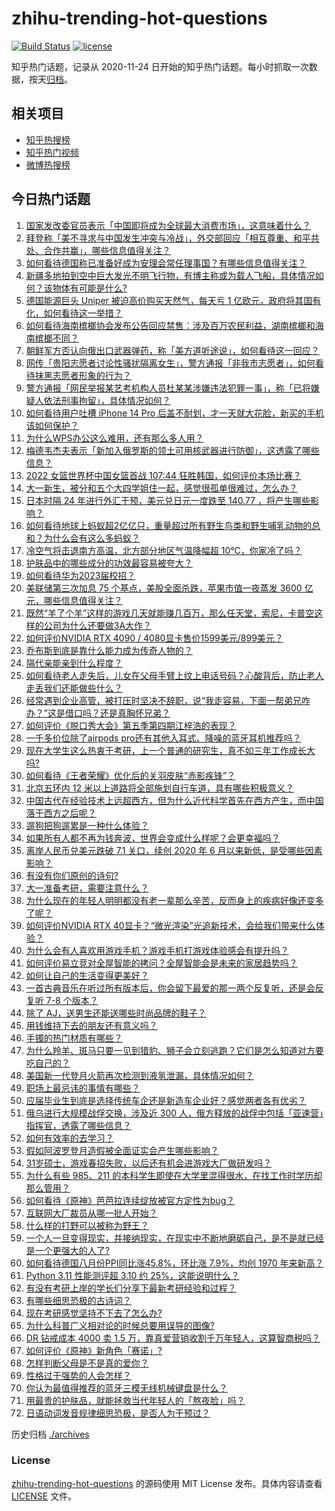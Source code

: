 # zhihu-trending-hot-questions

[![Build Status](https://github.com/justjavac/zhihu-trending-hot-questions/workflows/ci/badge.svg?branch=master)](https://github.com/justjavac/zhihu-trending-hot-questions/actions)
[![license](https://img.shields.io/github/license/justjavac/zhihu-trending-hot-questions)](https://github.com/justjavac/zhihu-trending-hot-questions/blob/master/LICENSE)

知乎热门话题，记录从 2020-11-24 日开始的知乎热门话题。每小时抓取一次数据，按天[归档](./archives)。

## 相关项目

- [知乎热搜榜](https://github.com/justjavac/zhihu-trending-top-search)
- [知乎热门视频](https://github.com/justjavac/zhihu-trending-hot-video)
- [微博热搜榜](https://github.com/justjavac/weibo-trending-hot-search)

## 今日热门话题

<!-- BEGIN -->
<!-- 最后更新时间 Fri Sep 23 2022 06:28:05 GMT+0800 (China Standard Time) -->

1. [国家发改委官员表示「中国即将成为全球最大消费市场」，这意味着什么？](https://www.zhihu.com/question/554856828)
1. [拜登称「美不寻求与中国发生冲突与冷战」，外交部回应「相互尊重、和平共处、合作共赢」，哪些信息值得关注？](https://www.zhihu.com/question/554958782)
1. [如何看待德国称已准备好成为安理会常任理事国？有哪些信息值得关注？](https://www.zhihu.com/question/554981555)
1. [新疆多地拍到空中巨大发光不明飞行物，有博主称或为载人飞船，具体情况如何？该物体有可能是什么?](https://www.zhihu.com/question/554937591)
1. [德国能源巨头 Uniper 被迫高价购买天然气，每天亏 1 亿欧元，政府将其国有化，如何看待这一举措？](https://www.zhihu.com/question/554825124)
1. [如何看待海南槟榔协会发布公告回应禁售：涉及百万农民利益，湖南槟榔和海南槟榔不同？](https://www.zhihu.com/question/554816535)
1. [朝鲜军方否认向俄出口武器弹药，称「美方道听途说」，如何看待这一回应？](https://www.zhihu.com/question/554873311)
1. [网传「贵阳志愿者讨论性骚扰隔离女生」，警方通报「非我市志愿者」，如何看待抹黑志愿者形象的行为？](https://www.zhihu.com/question/554924143)
1. [警方通报「网民举报某艺考机构人员杜某某涉嫌违法犯罪一事」，称「已将嫌疑人依法刑事拘留」，具体情况如何？](https://www.zhihu.com/question/554892284)
1. [如何看待用户吐槽 iPhone 14 Pro 后盖不耐划，才一天就大花脸，新买的手机该如何保护？](https://www.zhihu.com/question/554897004)
1. [为什么WPS办公这么难用，还有那么多人用？](https://www.zhihu.com/question/418825419)
1. [梅德韦杰夫表示「新加入俄罗斯的领土可用核武器进行防御」，这透露了哪些信息？](https://www.zhihu.com/question/554989289)
1. [2022 女篮世界杯中国女篮首战 107:44 狂胜韩国，如何评价本场比赛？](https://www.zhihu.com/question/554974655)
1. [大一新生，被分和五个大四学姐住一起，感觉很孤单很难过，怎么办？](https://www.zhihu.com/question/554911451)
1. [日本时隔 24 年进行外汇干预，美元兑日元一度跌至 140.77 ，将产生哪些影响？](https://www.zhihu.com/question/554969847)
1. [如何看待地球上蚂蚁超2亿亿只，重量超过所有野生鸟类和野生哺乳动物的总和？为什么会有这么多蚂蚁？](https://www.zhihu.com/question/554574296)
1. [冷空气将击退南方高温，北方部分地区气温降幅超 10℃，你家冷了吗？](https://www.zhihu.com/question/554788507)
1. [护肤品中的哪些成分的功效最容易被夸大？](https://www.zhihu.com/question/552366601)
1. [如何看待华为2023届校招？](https://www.zhihu.com/question/543641934)
1. [美联储第三次加息 75 个基点，美股全面杀跌，苹果市值一夜蒸发 3600 亿元，哪些信息值得关注？](https://www.zhihu.com/question/554825087)
1. [既然“羊了个羊”这样的游戏几天就能赚几百万，那么任天堂，索尼，卡普空这样的公司为什么还要做3A大作？](https://www.zhihu.com/question/554283221)
1. [如何评价NVIDIA RTX 4090 / 4080显卡售价1599美元/899美元？](https://www.zhihu.com/question/554597521)
1. [乔布斯到底是靠什么能力成为传奇人物的？](https://www.zhihu.com/question/295984422)
1. [隔代亲能亲到什么程度？](https://www.zhihu.com/question/350687673)
1. [如何看待老人走失后，儿女在父母手臂上纹上电话号码？心酸背后，防止老人走丢我们还能做些什么？](https://www.zhihu.com/question/554579784)
1. [经常遇到企业高管，被打压时坚决不辞职，说“我走容易，下面一帮弟兄咋办？”这是借口吗？还是真胸怀兄弟？](https://www.zhihu.com/question/512087275)
1. [如何评价《脱口秀大会》第五季第四期江梓浩的表现？](https://www.zhihu.com/question/554577555)
1. [一千多价位除了airpods pro还有其他入耳式、降噪的蓝牙耳机推荐吗？](https://www.zhihu.com/question/529790714)
1. [现在大学生这么热衷于考研，上一个普通的研究生，真不如三年工作成长大吗?](https://www.zhihu.com/question/548415009)
1. [如何看待《王者荣耀》优化后的关羽皮肤“赤影疾锋”？](https://www.zhihu.com/question/554818705)
1. [北京五环内 12 米以上道路将全部施划自行车道，具有哪些积极意义？](https://www.zhihu.com/question/554874540)
1. [中国古代在经验技术上远超西方，但为什么近代科学首先在西方产生，而中国落于西方之后呢？](https://www.zhihu.com/question/430845395)
1. [遛狗把狗遛累是一种什么体验？](https://www.zhihu.com/question/550672706)
1. [如果所有人都不再为钱奔波，世界会变成什么样呢？会更幸福吗？](https://www.zhihu.com/question/554438401)
1. [离岸人民币兑美元跌破 7.1 关口，续创 2020 年 6 月以来新低，是受哪些因素影响？](https://www.zhihu.com/question/554853176)
1. [有没有你们原创的诗句?](https://www.zhihu.com/question/554564894)
1. [大一准备考研，需要注意什么？](https://www.zhihu.com/question/554908348)
1. [为什么现在的年轻人明明都没有老一辈那么辛苦，反而身上的疾病好像还变多了呢？](https://www.zhihu.com/question/458382123)
1. [如何评价NVIDIA RTX 40显卡？“微光渲染”光追新技术，会给我们带来什么体验？](https://www.zhihu.com/question/547266839)
1. [为什么会有人喜欢用游戏手机？游戏手机打游戏体验感会有提升吗？](https://www.zhihu.com/question/554570881)
1. [如何评价易立竞对全屋智能的拷问？全屋智能会是未来的家居趋势吗？](https://www.zhihu.com/question/554722053)
1. [如何让自己的生活变得更美好？](https://www.zhihu.com/question/554948736)
1. [一首古典音乐在听过所有版本后，你会留下最爱的那一两个反复听，还是会反复听 7-8 个版本？](https://www.zhihu.com/question/551930059)
1. [除了 AJ，送男生还能送哪些时尚品牌的鞋子？](https://www.zhihu.com/question/551575253)
1. [用钱维持下去的朋友还有意义吗？](https://www.zhihu.com/question/554208701)
1. [手镯的热门材质有哪些？](https://www.zhihu.com/question/551985484)
1. [为什么羚羊、斑马只要一见到猎豹、狮子会立刻逃跑？它们是怎么知道对方要吃自己的？](https://www.zhihu.com/question/475923486)
1. [美国新一代登月火箭再次检测到液氢泄漏，具体情况如何？](https://www.zhihu.com/question/554829592)
1. [职场上最忌讳的事情有哪些？](https://www.zhihu.com/question/437015311)
1. [应届毕业生到底是选择传统车企还是新造车企业好？感觉两者各有优劣？](https://www.zhihu.com/question/554361920)
1. [俄乌进行大规模战俘交换，涉及近 300 人，俄方释放的战俘中包括「亚速营」指挥官，透露了哪些信息？](https://www.zhihu.com/question/554859316)
1. [如何有效率的去学习？](https://www.zhihu.com/question/505143252)
1. [假如阿波罗登月造假被全面证实会产生哪些影响？](https://www.zhihu.com/question/554035582)
1. [31岁硕士，游戏春招失败，以后还有机会进游戏大厂做研发吗？](https://www.zhihu.com/question/457956582)
1. [为什么有些 985、211 的本科学生即使在大学里混得很水，在找工作时学历却那么管用？](https://www.zhihu.com/question/354234322)
1. [如何看待《原神》芭芭拉连续绽放被官方定性为bug？](https://www.zhihu.com/question/554429816)
1. [互联网大厂裁员从哪一批人开始？](https://www.zhihu.com/question/550904220)
1. [什么样的打野可以被称为野王？](https://www.zhihu.com/question/386993082)
1. [一个人一旦变得现实，并接纳现实，在现实中不断地磨砺自己，是不是就已经是一个更强大的人了?](https://www.zhihu.com/question/551974803)
1. [如何看待德国八月份PPI同比涨45.8%，环比涨 7.9%，均创 1970 年来新高？](https://www.zhihu.com/question/554540070)
1. [Python 3.11 性能测评超 3.10 约 25%，这能说明什么？](https://www.zhihu.com/question/538399507)
1. [有没有考研上岸的学长们分享下最新考研经验和过程？](https://www.zhihu.com/question/554751065)
1. [有哪些细思恐极的古诗词？](https://www.zhihu.com/question/30618579)
1. [现在考研感觉坚持不下去了怎么办?](https://www.zhihu.com/question/544401863)
1. [为什么科普广义相对论的时候总要用误导的图像?](https://www.zhihu.com/question/554624859)
1. [DR 钻戒成本 4000 卖 1.5 万，靠真爱营销收割千万年轻人，这算智商税吗？](https://www.zhihu.com/question/554850481)
1. [如何评价《原神》新角色「赛诺」?](https://www.zhihu.com/question/550884934)
1. [怎样判断父母是不是真的爱你？](https://www.zhihu.com/question/321353759)
1. [性格过于强势的人会怎样？](https://www.zhihu.com/question/535233629)
1. [你认为最值得推荐的蓝牙三模无线机械键盘是什么？](https://www.zhihu.com/question/433555910)
1. [用最贵的护肤品，就能拯救当代年轻人的「熬夜脸」吗？](https://www.zhihu.com/question/553870797)
1. [日语动词发音规律细思恐极，是否人为干预过？](https://www.zhihu.com/question/554199898)

<!-- END -->

历史归档 [./archives](./archives)

### License

[zhihu-trending-hot-questions](https://github.com/justjavac/zhihu-trending-hot-questions)
的源码使用 MIT License 发布。具体内容请查看 [LICENSE](./LICENSE) 文件。
